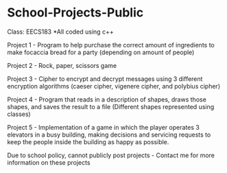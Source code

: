 # School-Projects-Public
Class: EECS183          *All coded using c++
 
  Project 1 - Program to help purchase the correct amount of ingredients to make focaccia bread for a party (depending on amount of people)
  
  Project 2 - Rock, paper, scissors game 
  
  Project 3 - Cipher to encrypt and decrypt messages using 3 different encryption algorithms (caeser cipher, vigenere cipher, and polybius cipher)
  
  Project 4 - Program that reads in a description of shapes, draws those shapes, and saves the result to a file (Different shapes represented using classes)
  
  Project 5 - Implementation of a game in which the player operates 3 elevators in a busy building, making decisions and servicing requests to keep the people inside the building as happy as possible.


  Due to school policy, cannot publicly post projects - Contact me for more information on these projects
